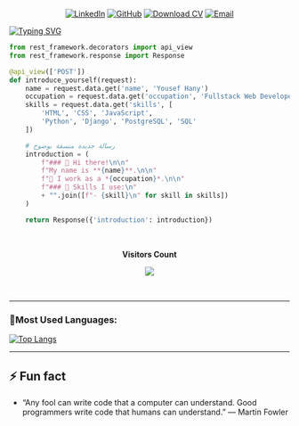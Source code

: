 <div align="center">

[![LinkedIn](https://img.shields.io/badge/Yousef%20Hany-LinkedIn-0077b5)](https://www.linkedin.com/in/yousef-hany-dev/)
[![GitHub](https://img.shields.io/badge/youseifMahmoud-GitHub-2b3137)](https://github.com/youseifMahmoud/)
[![Download CV](https://img.shields.io/badge/Download-CV-6b3237)](https://github.com/youseifMahmoud/youseifMahmoud/blob/main/Yousef%20Hani%20Muhamed.pdf)
[![Email](https://img.shields.io/badge/Email-youusefhani634@gmail.com-red)](mailto:youusefhani634@gmail.com)

</div>

<a href="https://git.io/typing-svg"><img src="https://readme-typing-svg.demolab.com?font=Fira+Code&weight=800&size=25&duration=3000&pause=503&center=true&vCenter=true&width=1000&lines=Hello+Everyone;My+name+is+Yousef+Hany.;I+am+a+Software+Developer.;and+my+interests+include+%5BDjango%2C+PostgreSQL%2C+Python%5D" alt="Typing SVG" /></a>

```python
from rest_framework.decorators import api_view
from rest_framework.response import Response

@api_view(['POST'])
def introduce_yourself(request):
    name = request.data.get('name', 'Yousef Hany')
    occupation = request.data.get('occupation', 'Fullstack Web Developer')
    skills = request.data.get('skills', [
        'HTML', 'CSS', 'JavaScript',
        'Python', 'Django', 'PostgreSQL', 'SQL'
    ])

    # رسالة جديدة منسقة بوضوح
    introduction = (
        f"### 👋 Hi there!\n\n"
        f"My name is **{name}**.\n\n"
        f"💼 I work as a *{occupation}*.\n\n"
        f"### 🔧 Skills I use:\n"
        + "".join([f"- {skill}\n" for skill in skills])
    )

    return Response({'introduction': introduction})

```

<div align="center"> 
  <br>
  <p align="centre"><b>Visitors Count</b></p> 
  <p align="center">
    <img align="center" src="https://profile-counter.glitch.me/yousefhany/count.svg" />
  </p> 
  <br> 
</div>
<hr>


### 🤖Most Used Languages:
[![Top Langs](https://github-readme-stats.vercel.app/api/top-langs/?username=faresemad&theme=slateorange)](https://github.com/anuraghazra/github-readme-stats)

<hr>

## ⚡ Fun fact
- “Any fool can write code that a computer can understand. Good programmers write code that humans can understand.” — Martin Fowler
